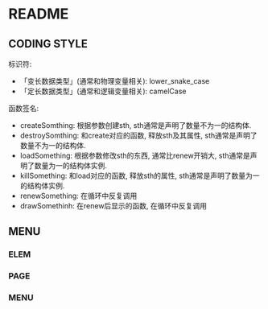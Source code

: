 # README

## CODING STYLE

标识符:

* 「变长数据类型」(通常和物理变量相关): lower_snake_case
* 「定长数据类型」(通常和逻辑变量相关): camelCase

函数签名:

* createSomthing: 根据参数创建sth, sth通常是声明了数量不为一的结构体.
* destroySomthing: 和create对应的函数, 释放sth及其属性, sth通常是声明了数量不为一的结构体.
* loadSomething: 根据参数修改sth的东西, 通常比renew开销大, sth通常是声明了数量为一的结构体实例.
* killSomething: 和load对应的函数, 释放sth的属性, sth通常是声明了数量为一的结构体实例.
* renewSomething: 在循环中反复调用
* drawSomethinh: 在renew后显示的函数, 在循环中反复调用

## MENU

### ELEM

### PAGE

### MENU
